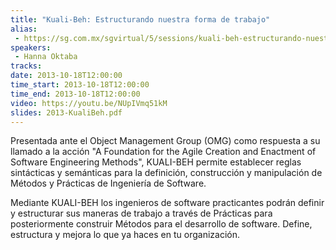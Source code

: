 ```yaml
---
title: "Kuali-Beh: Estructurando nuestra forma de trabajo"
alias:
 - https://sg.com.mx/sgvirtual/5/sessions/kuali-beh-estructurando-nuestra-manera-trabajo
speakers:
 - Hanna Oktaba
tracks:
date: 2013-10-18T12:00:00
time_start: 2013-10-18T12:00:00
time_end: 2013-10-18T12:00:00
video: https://youtu.be/NUpIVmq51kM
slides: 2013-KualiBeh.pdf
---
```


Presentada ante el Object Management Group (OMG) como respuesta a su llamado a la acción "A Foundation for the Agile Creation and Enactment of Software Engineering Methods", KUALI-BEH permite establecer reglas sintácticas y semánticas para la definición, construcción y manipulación de Métodos y Prácticas de Ingeniería de Software.

Mediante KUALI-BEH los ingenieros de software practicantes podrán definir y estructurar sus maneras de trabajo a través de Prácticas para posteriormente construir Métodos para el desarrollo de software. Define, estructura y mejora lo que ya haces en tu organización.